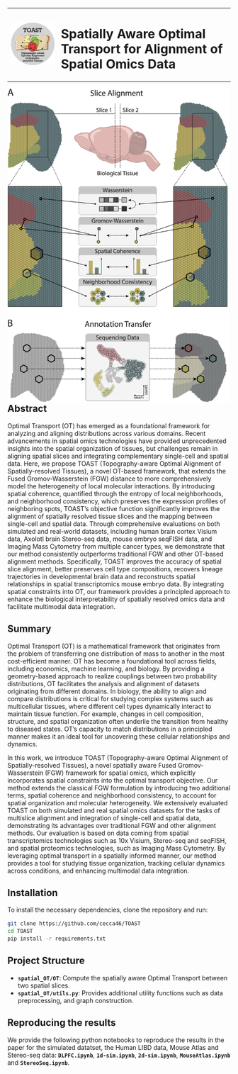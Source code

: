 <table>
<tr>
<td><img src="logo.png" width="350"></td>
<td>

# Spatially Aware Optimal Transport for Alignment of Spatial Omics Data

</td>
</tr>
</table>

<p align="left">
  <img src="mainfig.png" alt="Logo" width="500" align="left" style="margin-right: 18px;">

## Abstract
Optimal Transport (OT) has emerged as a foundational framework for analyzing and aligning distributions across various domains. Recent advancements in spatial omics technologies have provided unprecedented insights into the spatial organization of tissues, but challenges remain in aligning spatial slices and integrating complementary single-cell and spatial data. Here, we propose TOAST (Topography-aware Optimal Alignment of Spatially-resolved Tissues), a novel OT-based framework, that extends the Fused Gromov-Wasserstein (FGW) distance to more comprehensively model the heterogeneity of local molecular interactions. By introducing spatial coherence, quantified through the entropy of local neighborhoods, and neighborhood consistency, which preserves the expression profiles of neighboring spots, TOAST’s objective function significantly improves the alignment of spatially resolved tissue slices and the mapping between single-cell and spatial data. Through comprehensive evaluations on both simulated and real-world datasets, including human brain cortex Visium data, Axolotl brain Stereo-seq data, mouse embryo seqFISH data, and Imaging Mass Cytometry from multiple cancer types, we demonstrate that our method consistently outperforms traditional FGW and other OT-based alignment methods. Specifically, TOAST improves the accuracy of spatial slice alignment, better preserves cell type compositions, recovers lineage trajectories in developmental brain data and reconstructs spatial relationships in spatial transcriptomics mouse embryo data. By integrating spatial constraints into OT, our framework provides a principled approach to enhance the biological interpretability of spatially resolved omics data and facilitate multimodal data integration.

## Summary

Optimal Transport (OT) is a mathematical framework that originates from the problem of transferring one distribution of mass to another in the most cost-efficient manner. OT has become a foundational tool across fields, including economics, machine learning, and biology. By providing a geometry-based approach to realize couplings between two probability distributions, OT facilitates the analysis and alignment of datasets originating from different domains. In biology, the ability to align and compare distributions is critical for studying complex systems such as multicellular tissues, where different cell types dynamically interact to maintain tissue function. For example, changes in cell composition, structure, and spatial organization often underlie the transition from healthy to diseased states. OT’s capacity to match distributions in a principled manner makes it an ideal tool for uncovering these cellular relationships and dynamics.

In this work, we introduce TOAST (Topography-aware Optimal Alignment of Spatially-resolved Tissues), a novel spatially aware Fused Gromov-Wasserstein (FGW) framework for spatial omics, which explicitly incorporates spatial constraints into the optimal transport objective. Our method extends the classical FGW formulation by introducing two additional terms, spatial coherence and neighborhood consistency, to account for spatial organization and molecular heterogeneity. We extensively evaluated TOAST on both simulated and real spatial omics datasets for the tasks of multislice alignment and integration of single-cell and spatial data, demonstrating its advantages over traditional FGW and other alignment methods. Our evaluation is based on data coming from spatial transcriptomics technologies such as 10x Visium, Stereo-seq and seqFISH, and spatial proteomics technologies, such as Imaging Mass Cytometry. By leveraging optimal transport in a spatially informed manner, our method provides a tool for studying tissue organization, tracking cellular dynamics across conditions, and enhancing multimodal data integration.

## Installation

To install the necessary dependencies, clone the repository and run:
```bash
git clone https://github.com/cecca46/TOAST
cd TOAST
pip install -r requirements.txt
```

## Project Structure

- **`spatial_OT/OT`**: Compute the spatially aware Optimal Transport between two spatial slices. 
- **`spatial_OT/utils.py`**: Provides additional utility functions such as data preprocessing, and graph construction.

## Reproducing the results
We provide the following python notebooks to reproduce the results in the paper for the simulated datatset, the Human LIBD data, Mouse Atlas and Stereo-seq data: **`DLPFC.ipynb`**, **`1d-sim.ipynb`**, **`2d-sim.ipynb`**, **`MouseAtlas.ipynb`** and **`StereoSeq.ipynb`**.

